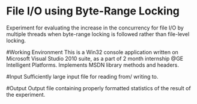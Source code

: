 # File I/O using Byte-Range Locking
Experiment for evaluating the increase in the concurrency for file I/O  by multiple threads when byte-range locking is followed rather than file-level locking.

#Working Environment
This is a Win32 console application written on Microsoft Visual Studio 2010 suite, as a part of 2 month internship @GE Intelligent Platforms. Implements MSDN library methods and headers.

#Input
Sufficiently large input file for reading from/ writing to.

#Output
Output file containing properly formatted statistics of the result of the experiment.

